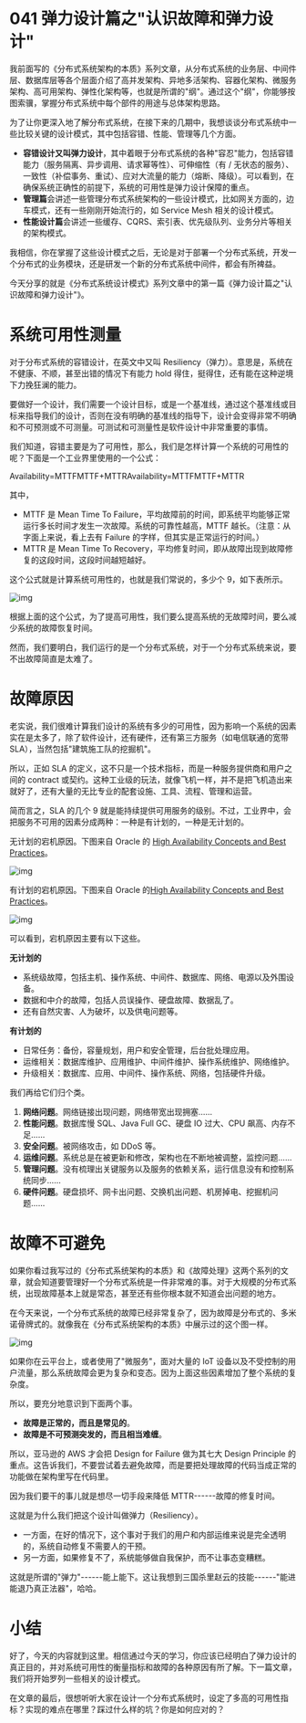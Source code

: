 # 041 弹力设计篇之"认识故障和弹力设计"

我前面写的《分布式系统架构的本质》系列文章，从分布式系统的业务层、中间件层、数据库层等各个层面介绍了高并发架构、异地多活架构、容器化架构、微服务架构、高可用架构、弹性化架构等，也就是所谓的"纲"。通过这个"纲"，你能够按图索骥，掌握分布式系统中每个部件的用途与总体架构思路。

为了让你更深入地了解分布式系统，在接下来的几期中，我想谈谈分布式系统中一些比较关键的设计模式，其中包括容错、性能、管理等几个方面。

-   **容错设计又叫弹力设计**，其中着眼于分布式系统的各种"容忍"能力，包括容错能力（服务隔离、异步调用、请求幂等性）、可伸缩性（有
    /
    无状态的服务）、一致性（补偿事务、重试）、应对大流量的能力（熔断、降级）。可以看到，在确保系统正确性的前提下，系统的可用性是弹力设计保障的重点。
-   **管理篇**会讲述一些管理分布式系统架构的一些设计模式，比如网关方面的，边车模式，还有一些刚刚开始流行的，如
    Service Mesh 相关的设计模式。
-   **性能设计篇**会讲述一些缓存、CQRS、索引表、优先级队列、业务分片等相关的架构模式。

我相信，你在掌握了这些设计模式之后，无论是对于部署一个分布式系统，开发一个分布式的业务模块，还是研发一个新的分布式系统中间件，都会有所裨益。

今天分享的就是《分布式系统设计模式》系列文章中的第一篇《弹力设计篇之"认识故障和弹力设计"》。

# 系统可用性测量

对于分布式系统的容错设计，在英文中又叫
Resiliency（弹力）。意思是，系统在不健康、不顺，甚至出错的情况下有能力
hold 得住，挺得住，还有能在这种逆境下力挽狂澜的能力。

要做好一个设计，我们需要一个设计目标，或是一个基准线，通过这个基准线或目标来指导我们的设计，否则在没有明确的基准线的指导下，设计会变得非常不明确和不可预测或不可测量。可测试和可测量性是软件设计中非常重要的事情。

我们知道，容错主要是为了可用性，那么，我们是怎样计算一个系统的可用性的呢？下面是一个工业界里使用的一个公式：

Availability=MTTFMTTF+MTTRAvailability=MTTFMTTF+MTTR

其中，

-   MTTF 是 Mean Time To
    Failure，平均故障前的时间，即系统平均能够正常运行多长时间才发生一次故障。系统的可靠性越高，MTTF
    越长。（注意：从字面上来说，看上去有 Failure
    的字样，但其实是正常运行的时间。）
-   MTTR 是 Mean Time To
    Recovery，平均修复时间，即从故障出现到故障修复的这段时间，这段时间越短越好。

这个公式就是计算系统可用性的，也就是我们常说的，多少个 9，如下表所示。

![img](assets/c3ac18852cc1067b3d7df4223a340372.png)

根据上面的这个公式，为了提高可用性，我们要么提高系统的无故障时间，要么减少系统的故障恢复时间。

然而，我们要明白，我们运行的是一个分布式系统，对于一个分布式系统来说，要不出故障简直是太难了。

# 故障原因

老实说，我们很难计算我们设计的系统有多少的可用性，因为影响一个系统的因素实在是太多了，除了软件设计，还有硬件，还有第三方服务（如电信联通的宽带
SLA），当然包括"建筑施工队的挖掘机"。

所以，正如 SLA
的定义，这不只是一个技术指标，而是一种服务提供商和用户之间的 contract
或契约。这种工业级的玩法，就像飞机一样，并不是把飞机造出来就好了，还有大量的无比专业的配套设施、工具、流程、管理和运营。

简而言之，SLA 的几个 9
就是能持续提供可用服务的级别。不过，工业界中，会把服务不可用的因素分成两种：一种是有计划的，一种是无计划的。

无计划的宕机原因。下图来自 Oracle 的 [High Availability Concepts and
Best
Practices](https://docs.oracle.com/cd/A91202_01/901_doc/rac.901/a89867/pshavdtl.htm)。

![img](assets/9a722dcc85d2da71dc4b25a1667caee6.png)

有计划的宕机原因。下图来自 Oracle 的[High Availability Concepts and Best
Practices](https://docs.oracle.com/cd/A91202_01/901_doc/rac.901/a89867/pshavdtl.htm)。

![img](assets/0b0d8e7a190531b582fcee010b8ba164.png)

可以看到，宕机原因主要有以下这些。

**无计划的**

-   系统级故障，包括主机、操作系统、中间件、数据库、网络、电源以及外围设备。
-   数据和中介的故障，包括人员误操作、硬盘故障、数据乱了。
-   还有自然灾害、人为破坏，以及供电问题等。

**有计划的**

-   日常任务：备份，容量规划，用户和安全管理，后台批处理应用。
-   运维相关：数据库维护、应用维护、中间件维护、操作系统维护、网络维护。
-   升级相关：数据库、应用、中间件、操作系统、网络，包括硬件升级。

我们再给它们归个类。

1.  **网络问题**。网络链接出现问题，网络带宽出现拥塞......
2.  **性能问题**。数据库慢 SQL、Java Full GC、硬盘 IO 过大、CPU
    飙高、内存不足......
3.  **安全问题**。被网络攻击，如 DDoS 等。
4.  **运维问题**。系统总是在被更新和修改，架构也在不断地被调整，监控问题......
5.  **管理问题**。没有梳理出关键服务以及服务的依赖关系，运行信息没有和控制系统同步......
6.  **硬件问题**。硬盘损坏、网卡出问题、交换机出问题、机房掉电、挖掘机问题......

# 故障不可避免

如果你看过我写过的《分布式系统架构的本质》和《故障处理》这两个系列的文章，就会知道要管理好一个分布式系统是一件非常难的事。对于大规模的分布式系统，出现故障基本上就是常态，甚至还有些你根本就不知道会出问题的地方。

在今天来说，一个分布式系统的故障已经非常复杂了，因为故障是分布式的、多米诺骨牌式的。就像我在《分布式系统架构的本质》中展示过的这个图一样。

![img](assets/bd48fbd74405e8380defdf708b6b3e3e.png)

如果你在云平台上，或者使用了"微服务"，面对大量的 IoT
设备以及不受控制的用户流量，那么系统故障会更为复杂和变态。因为上面这些因素增加了整个系统的复杂度。

所以，要充分地意识到下面两个事。

-   **故障是正常的，而且是常见的**。
-   **故障是不可预测突发的，而且相当难缠**。

所以，亚马逊的 AWS 才会把 Design for Failure 做为其七大 Design Principle
的重点。这告诉我们，不要尝试着去避免故障，而是要把处理故障的代码当成正常的功能做在架构里写在代码里。

因为我们要干的事儿就是想尽一切手段来降低 MTTR------故障的修复时间。

这就是为什么我们把这个设计叫做弹力（Resiliency）。

-   一方面，在好的情况下，这个事对于我们的用户和内部运维来说是完全透明的，系统自动修复不需要人的干预。
-   另一方面，如果修复不了，系统能够做自我保护，而不让事态变糟糕。

这就是所谓的"弹力"------能上能下。这让我想到三国杀里赵云的技能------"能进能退乃真正法器"，哈哈。

# 小结

好了，今天的内容就到这里。相信通过今天的学习，你应该已经明白了弹力设计的真正目的，并对系统可用性的衡量指标和故障的各种原因有所了解。下一篇文章，我们将开始罗列一些相关的设计模式。

在文章的最后，很想听听大家在设计一个分布式系统时，设定了多高的可用性指标？实现的难点在哪里？踩过什么样的坑？你是如何应对的？
